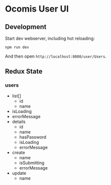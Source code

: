 # Ocomis User UI

## Development

Start dev webserver, including hot reloading:

```
npm run dev
```

And then open `http://localhost:8080/user/Users`.

## Redux State

### users

* list[]
    * id
    * name
* isLoading
* errorMessage
* details
    * id
    * name
    * hasPassword
    * isLoading
    * errorMessage
* create
    * name
    * isSubmitting
    * errorMessage
* update
    * name
